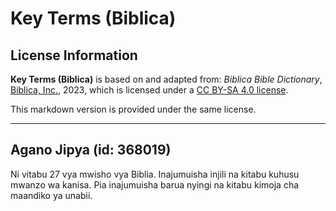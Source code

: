 # Key Terms (Biblica)

## License Information

**Key Terms (Biblica)** is based on and adapted from: _Biblica Bible Dictionary_, [Biblica, Inc.](https://www.biblica.com/), 2023, which is licensed under a [CC BY-SA 4.0 license](https://creativecommons.org/licenses/by-sa/4.0/legalcode.en).

This markdown version is provided under the same license.



--------------------------------

## Agano Jipya (id: 368019)

Ni vitabu 27 vya mwisho vya Biblia. Inajumuisha injili na kitabu kuhusu mwanzo wa kanisa. Pia inajumuisha barua nyingi na kitabu kimoja cha maandiko ya unabii.


